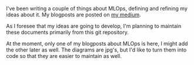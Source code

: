 I've been writing a couple of things about MLOps, defining and refining my ideas about it. My blogposts are posted on [my medium](https://medium.com/@jeroen.franse). 

As I foresee that my ideas are going to develop, I'm planning to maintain these documents primarily from this git repository. 

At the moment, only one of my blogposts about MLOps is here, I might add the other later as well. The diagrams are jpg's, but I'd like to turn them into code so that they are easier to maintain as well.